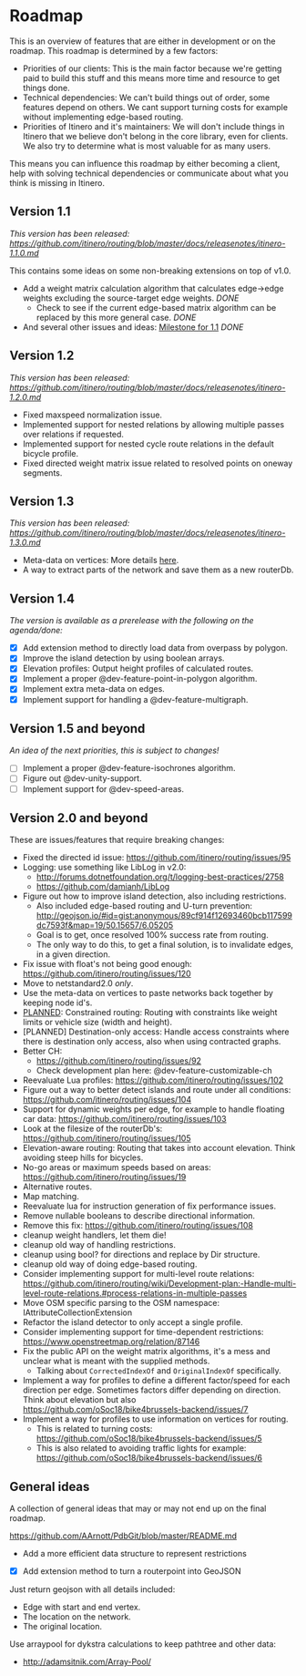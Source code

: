 # Roadmap

This is an overview of features that are either in development or on the roadmap. This roadmap is determined by a few factors:

- Priorities of our clients: This is the main factor because we're getting paid to build this stuff and this means more time and resource to get things done.
- Technical dependencies: We can't build things out of order, some features depend on others. We cant support turning costs for example without implementing edge-based routing.
- Priorities of Itinero and it's maintainers: We will don't include things in Itinero that we believe don't belong in the core library, even for clients. We also try to determine what is most valuable for as many users. 

This means you can influence this roadmap by either becoming a client, help with solving technical dependencies or communicate about what you think is missing in Itinero.

## Version 1.1

*This version has been released: https://github.com/itinero/routing/blob/master/docs/releasenotes/itinero-1.1.0.md*

This contains some ideas on some non-breaking extensions on top of v1.0.

- Add a weight matrix calculation algorithm that calculates edge->edge weights excluding the source-target edge weights. *DONE*
  - Check to see if the current edge-based matrix algorithm can be replaced by this more general case. *DONE*
- And several other issues and ideas: [Milestone for 1.1](https://github.com/itinero/routing/milestone/3) *DONE*

## Version 1.2

*This version has been released: https://github.com/itinero/routing/blob/master/docs/releasenotes/itinero-1.2.0.md*

- Fixed maxspeed normalization issue.
- Implemented support for nested relations by allowing multiple passes over relations if requested.
- Implemented support for nested cycle route relations in the default bicycle profile.
- Fixed directed weight matrix issue related to resolved points on oneway segments.

## Version 1.3

*This version has been released: https://github.com/itinero/routing/blob/master/docs/releasenotes/itinero-1.3.0.md*

- Meta-data on vertices: More details [here](https://github.com/itinero/routing/wiki/Development-Plan:--Meta-data-on-vertices).
- A way to extract parts of the network and save them as a new routerDb.

## Version 1.4

*The version is available as a prerelease with the following on the agenda/done:*

- [x] Add extension method to directly load data from overpass by polygon.
- [x] Improve the island detection by using boolean arrays.
- [X] Elevation profiles: Output height profiles of calculated routes.
- [X] Implement a proper @dev-feature-point-in-polygon algorithm.
- [x] Implement extra meta-data on edges.
- [x] Implement support for handling a @dev-feature-multigraph.

## Version 1.5 and beyond

*An idea of the next priorities, this is subject to changes!*

- [ ] Implement a proper @dev-feature-isochrones algorithm.
- [ ] Figure out @dev-unity-support.
- [ ] Implement support for @dev-speed-areas.

## Version 2.0 and beyond

These are issues/features that require breaking changes:

- Fixed the directed id issue: https://github.com/itinero/routing/issues/95
- Logging: use something like LibLog in v2.0:
  - http://forums.dotnetfoundation.org/t/logging-best-practices/2758
  - https://github.com/damianh/LibLog
- Figure out how to improve island detection, also including restrictions.
  - Also included edge-based routing and U-turn prevention: http://geojson.io/#id=gist:anonymous/89cf914f12693460bcb117599dc7593f&map=19/50.15657/6.05205
  - Goal is to get, once resolved 100% success rate from routing.
  - The only way to do this, to get a final solution, is to invalidate edges, in a given direction.
- Fix issue with float's not being good enough: https://github.com/itinero/routing/issues/120
- Move to netstandard2.0 *only*.
- Use the meta-data on vertices to paste networks back together by keeping node id's.
- [PLANNED](https://github.com/itinero/routing/tree/features/constraints): Constrained routing: Routing with constraints like weight limits or vehicle size (width and height).
- [PLANNED] Destination-only access: Handle access constraints where there is destination only access, also when using contracted graphs.
- Better CH: 
  - https://github.com/itinero/routing/issues/92
  - Check development plan here: @dev-feature-customizable-ch
- Reevaluate Lua profiles: https://github.com/itinero/routing/issues/102
- Figure out a way to better detect islands and route under all conditions: https://github.com/itinero/routing/issues/104
- Support for dynamic weights per edge, for example to handle floating car data: https://github.com/itinero/routing/issues/103
- Look at the filesize of the routerDb's: https://github.com/itinero/routing/issues/105
- Elevation-aware routing: Routing that takes into account elevation. Think avoiding steep hills for bicycles.
- No-go areas or maximum speeds based on areas: https://github.com/itinero/routing/issues/19
- Alternative routes.
- Map matching.
- Reevaluate lua for instruction generation of fix performance issues.
- Remove nullable booleans to describe directional information.
- Remove this fix: https://github.com/itinero/routing/issues/108
- cleanup weight handlers, let them die!
- cleanup old way of handling restrictions.
- cleanup using bool? for directions and replace by Dir structure.
- cleanup old way of doing edge-based routing.
- Consider implementing support for multi-level route relations: https://github.com/itinero/routing/wiki/Development-plan:-Handle-multi-level-route-relations.#process-relations-in-multiple-passes
- Move OSM specific parsing to the OSM namespace: IAttributeCollectionExtension
- Refactor the island detector to only accept a single profile.
- Consider implementing support for time-dependent restrictions: https://www.openstreetmap.org/relation/87146
- Fix the public API on the weight matrix algorithms, it's a mess and unclear what is meant with the supplied methods.
   - Talking about `CorrectedIndexOf` and `OriginalIndexOf` specifically.
- Implement a way for profiles to define a different factor/speed for each direction per edge.
  Sometimes factors differ depending on direction. Think about elevation but also https://github.com/oSoc18/bike4brussels-backend/issues/7
- Implement a way for profiles to use information on vertices for routing.
   - This is related to turning costs: https://github.com/oSoc18/bike4brussels-backend/issues/5
   - This is also related to avoiding traffic lights for example: https://github.com/oSoc18/bike4brussels-backend/issues/6

## General ideas

A collection of general ideas that may or may not end up on the final roadmap.

https://github.com/AArnott/PdbGit/blob/master/README.md

- Add a more efficient data structure to represent restrictions
- [x] Add extension method to turn a routerpoint into GeoJSON

Just return geojson with all details included:

- Edge with start and end vertex.
- The location on the network.
- The original location.

Use arraypool for dykstra calculations to keep pathtree and other data:
- http://adamsitnik.com/Array-Pool/

